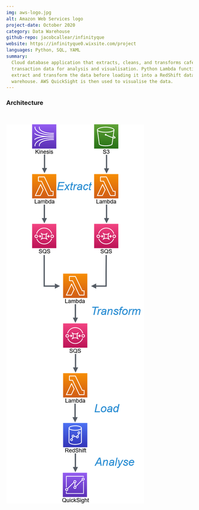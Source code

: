 ```yaml
---
img: aws-logo.jpg
alt: Amazon Web Services logo
project-date: October 2020
category: Data Warehouse
github-repo: jacobcallear/infinityque
website: https://infinityque0.wixsite.com/project
languages: Python, SQL, YAML
summary:
  Cloud database application that extracts, cleans, and transforms cafe
  transaction data for analysis and visualisation. Python Lambda functions
  extract and transform the data before loading it into a RedShift data
  warehouse. AWS QuickSight is then used to visualise the data.
---
```


### Architecture

<br>

<img class="img-responsive img-centered" src="/img/infinityque-architecture.png"
     alt="Flowchart of data pipeline architecture">
